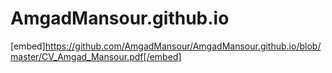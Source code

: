 # AmgadMansour.github.io

[embed]https://github.com/AmgadMansour/AmgadMansour.github.io/blob/master/CV_Amgad_Mansour.pdf[/embed]
